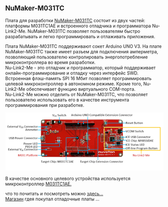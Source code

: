 ## NuMaker-M031TC  

Плата для разработки [NuMaker-M031TC](https://www.nuvoton.com/board/numaker-m031tc/?index=0)  состоит из двух частей: платформы M031TC1AE и встроенного отладчика и программатора Nu-Link2-Me. NuMaker-M031TC позволяет пользователям быстро разрабатывать и легко программировать и отлаживать приложения.   

Плата NuMaker-M031TC поддерживают сокет Arduino UNO V3. На плате NuMaker-M031TC также имеет разъем для подключения амперметра, позволяющий пользователю контролировать энергопотребление микроконтроллера во время разработки.  
Nu-Link2-Me - это отладчик и программатор, который поддерживает онлайн-программирование и отладку через интерфейс SWD.  
Встроенная флэш-память SPI 16 Мбит позволяет программировать целевой микроконтроллер в автономном режиме. Кроме того, Nu-Link2-Me обеспечивает функцию виртуального COM-порта.  
Nu-Link2-Me можно отделить от NuMaker-M031TC, что позволяет пользователю использовать его в качестве инструмента программирования при разработке.  

![alt-текст](https://github.com/PivnevNikolay/Nuvoton-Development-Tool/blob/master/photos/001.jpg "NuMaker-M031TC")

В качестве основного целевого устройства используется микроконтроллер [M031TC1AE.](https://www.nuvoton.com/products/microcontrollers/arm-cortex-m0-mcus/m031-series/)

что то почитать и посмотреть можно [здесь...](http://www.mymcu.ru/support/otladochnaya-plata-numaker-pfm-m487.html)  
[Магазин](https://direct.nuvoton.com/ru/) гдея покупал отладочные платы ...

 




